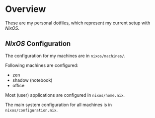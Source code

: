 # Overview

These are my personal dotfiles, which represent my current setup with *NixOS*.

## *NixOS* Configuration

The configuration for my machines are in `nixos/machines/`.

Following machines are configured:

* zen
* shadow (notebook)
* office

Most (user) applications are configured in `nixos/home.nix`.

The main system configuration for all machines is in `nixos/configuration.nix`.
